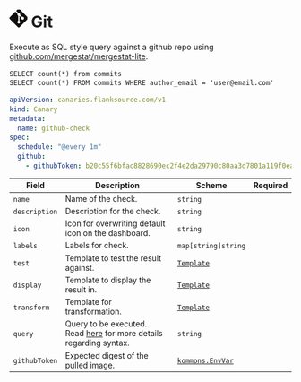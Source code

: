 # <img src='https://raw.githubusercontent.com/flanksource/flanksource-ui/main/src/icons/git.svg' style='height: 32px'/> Git

Execute as SQL style query against a github repo using [github.com/mergestat/mergestat-lite](https://github.com/mergestat/mergestat-lite).

```
SELECT count(*) from commits
SELECT count(*) FROM commits WHERE author_email = 'user@email.com'
```

```yaml
apiVersion: canaries.flanksource.com/v1
kind: Canary
metadata:
  name: github-check
spec:
  schedule: "@every 1m"
  github:
    - githubToken: b20c55f6bfac8828690ec2f4e2da29790c80aa3d7801a119f0ea6b045d2d2da1
```

| Field         | Description                                                                                                           | Scheme                                                                       | Required |
| ------------- | --------------------------------------------------------------------------------------------------------------------- | ---------------------------------------------------------------------------- | -------- |
| `name`        | Name of the check.                                                                                                    | `string`                                                                     |          |
| `description` | Description for the check.                                                                                            | `string`                                                                     |          |
| `icon`        | Icon for overwriting default icon on the dashboard.                                                                   | `string`                                                                     |          |
| `labels`      | Labels for check.                                                                                                     | `map[string]string`                                                          |          |
| `test`        | Template to test the result against.                                                                                  | [`Template`](../concepts/templating.md)                                                      |          |
| `display`     | Template to display the result in.                                                                                    | [`Template`](../concepts/templating.md)                                                      |          |
| `transform`   | Template for transformation.                                                                                          | [`Template`](../concepts/templating.md)                                                      |          |
| `query`       | Query to be executed.<br> Read [here](https://github.com/mergestat/mergestat-lite) for more details regarding syntax. | `string`                                                                     |          |
| `githubToken` | Expected digest of the pulled image.                                                                                  | [`kommons.EnvVar`](https://pkg.go.dev/github.com/flanksource/kommons#EnvVar) |          |
